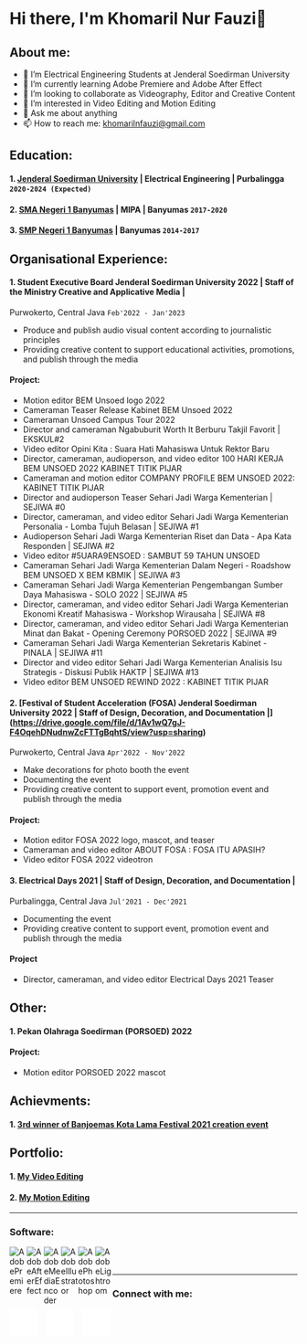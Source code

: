 # Hi there, I'm Khomaril Nur Fauzi👋
## About me:
- 🔭 I’m Electrical Engineering Students at Jenderal Soedirman University
- 🌱 I’m currently learning Adobe Premiere and Adobe After Effect
- 👯 I’m looking to collaborate as Videography, Editor and Creative Content
- 🤔 I’m interested in Video Editing and Motion Editing
- 💬 Ask me about anything
- 📫 How to reach me: khomarilnfauzi@gmail.com

## Education:

#### 1. [Jenderal Soedirman University](https://unsoed.ac.id/) | Electrical Engineering | Purbalingga `2020-2024 (Expected)`
#### 2. [SMA Negeri 1 Banyumas](http://www.smanegeribanyumas.sch.id/) | MIPA | Banyumas `2017-2020`
#### 3. [SMP Negeri 1 Banyumas](https://smpn1banyumas.sch.id/) | Banyumas `2014-2017`

## Organisational Experience:
#### 1. Student Executive Board Jenderal Soedirman University 2022 | Staff of the Ministry Creative and Applicative Media | 
Purwokerto, Central Java `Feb'2022 - Jan'2023`
   - Produce and publish audio visual content according to journalistic principles
   - Providing creative content to support educational activities, promotions, and publish through the media
#### Project:
   - Motion editor BEM Unsoed logo 2022
   - Cameraman Teaser Release Kabinet BEM Unsoed 2022 
   - Cameraman Unsoed Campus Tour 2022 
   - Director and cameraman Ngabuburit Worth It Berburu Takjil Favorit | EKSKUL#2 
   - Video editor Opini Kita : Suara Hati Mahasiswa Untuk Rektor Baru 
   - Director, cameraman, audioperson, and video editor 100 HARI KERJA BEM UNSOED 2022 KABINET TITIK PIJAR 
   - Cameraman and motion editor COMPANY PROFILE BEM UNSOED 2022: KABINET TITIK PIJAR 
   - Director and audioperson Teaser Sehari Jadi Warga Kementerian | SEJIWA #0 
   - Director, cameraman, and video editor Sehari Jadi Warga Kementerian Personalia - Lomba Tujuh Belasan | SEJIWA #1 
   - Audioperson Sehari Jadi Warga Kementerian Riset dan Data - Apa Kata Responden | SEJIWA #2 
   - Video editor #5UARA9ENSOED : SAMBUT 59 TAHUN UNSOED 
   - Cameraman Sehari Jadi Warga Kementerian Dalam Negeri - Roadshow BEM UNSOED X BEM KBMIK | SEJIWA #3 
   - Cameraman Sehari Jadi Warga Kementerian Pengembangan Sumber Daya Mahasiswa - SOLO 2022 | SEJIWA #5 
   - Director, cameraman, and video editor Sehari Jadi Warga Kementerian Ekonomi Kreatif Mahasiswa - Workshop Wirausaha | SEJIWA #8 
   - Director, cameraman, and video editor Sehari Jadi Warga Kementerian Minat dan Bakat - Opening Ceremony PORSOED 2022 | SEJIWA #9 
   - Cameraman Sehari Jadi Warga Kementerian Sekretaris Kabinet - PINALA | SEJIWA #11 
   - Director and video editor Sehari Jadi Warga Kementerian Analisis Isu Strategis - Diskusi Publik HAKTP | SEJIWA #13
   - Video editor BEM UNSOED REWIND 2022 : KABINET TITIK PIJAR
#### 2. [Festival of Student Acceleration (FOSA) Jenderal Soedirman University 2022 | Staff of Design, Decoration, and Documentation |] (https://drive.google.com/file/d/1Av1wQ7gJ-F4OqehDNudnwZcFTTgBqhtS/view?usp=sharing)
Purwokerto, Central Java `Apr'2022 - Nov'2022`
   - Make decorations for photo booth the event
   - Documenting the event
   - Providing creative content to support event, promotion event and publish through the media
#### Project:
   - Motion editor FOSA 2022 logo, mascot, and teaser
   - Cameraman and video editor ABOUT FOSA : FOSA ITU APASIH? 
   - Video editor FOSA 2022 videotron 
#### 3. Electrical Days 2021 | Staff of Design, Decoration, and Documentation | 
Purbalingga, Central Java `Jul'2021 - Dec'2021`
   - Documenting the event
   - Providing creative content to support event, promotion event and publish through the media
#### Project
   - Director, cameraman, and video editor Electrical Days 2021 Teaser

## Other:
#### 1. Pekan Olahraga Soedirman (PORSOED) 2022
#### Project:
   - Motion editor PORSOED 2022 mascot

## Achievments:
#### 1. [3rd winner of Banjoemas Kota Lama Festival 2021 creation event](https://www.instagram.com/p/CVbUFDqBrtH/) 

## Portfolio:
#### 1. [My Video Editing](https://drive.google.com/drive/folders/13dT2_ze9YKIXPoawDuj3Jh1MU1jwz4ER?usp=sharing)
#### 2. [My Motion Editing](https://drive.google.com/drive/folders/1uMSqKuMxAfbUE5RCx1nBgNhj5978fCO6?usp=sharing)

---
### Software:

[<img align="left" alt="AdobePremiere" width="30px" src="https://img.icons8.com/color/48/null/adobe-premiere-pro--v1.png"/>][webdev]
[<img align="left" alt="AdobeAfterEffect" width="30px" src="https://img.icons8.com/color/48/null/adobe-after-effects--v1.png"/>][webdev]
[<img align="left" alt="AdobeMediaEncoder" width="30px" src="https://img.icons8.com/color/48/null/adobe-media-encoder.png"/>][webdev]
[<img align="left" alt="AdobeIllustrator" width="30px" src="https://img.icons8.com/color/48/null/adobe-illustrator--v1.png"/>][webdev]
[<img align="left" alt="AdobePhotoshop" width="30px" src="https://img.icons8.com/color/48/null/adobe-photoshop--v1.png"/>][webdev]
[<img align="left" alt="AdobeLightroom" width="30px" src="https://img.icons8.com/color/48/null/adobe-lightroom--v1.png"/>][webdev]

<br />
<br />

---
### Connect with me:

[![website](./img/instagram-dark.svg)](https://instagram.com/khomaril.fauzi)
&nbsp;&nbsp;
[![website](./img/linkedin-dark.svg)](https://www.linkedin.com/in/khomaril-nur-fauzi-b6b26a25b)
&nbsp;&nbsp;
[![website](./img/twitter-dark.svg)](https://twitter.com/Khomaril_Fauzi)
&nbsp;&nbsp;

[webdev]: https://github.com/KhomarilFauzi/KhomarilFauzi
